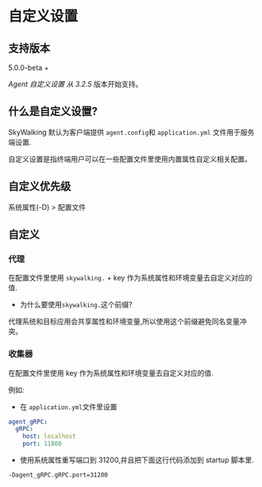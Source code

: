 # 自定义设置
## 支持版本
5.0.0-beta + 

_Agent 自定义设置 从 3.2.5_ 版本开始支持。

## 什么是自定义设置?
 SkyWalking 默认为客户端提供 `agent.config`和 `application.yml` 文件用于服务端设置. 

自定义设置是指终端用户可以在一些配置文件里使用内置属性自定义相关配置。

## 自定义优先级
系统属性(-D) > 配置文件
 
## 自定义
### 代理
在配置文件里使用 `skywalking.` + key 作为系统属性和环境变量去自定义对应的值.

- 为什么要使用`skywalking.`这个前缀?

 代理系统和目标应用会共享属性和环境变量,所以使用这个前缀避免同名变量冲突。
  
### 收集器
在配置文件里使用 key 作为系统属性和环境变量去自定义对应的值.

例如:
- 在 `application.yml`文件里设置
```yaml
agent_gRPC:
  gRPC:
    host: localhost
    port: 11800
```

- 使用系统属性重写端口到 31200,并且把下面这行代码添加到 startup 脚本里.
```
-Dagent_gRPC.gRPC.port=31200
```
